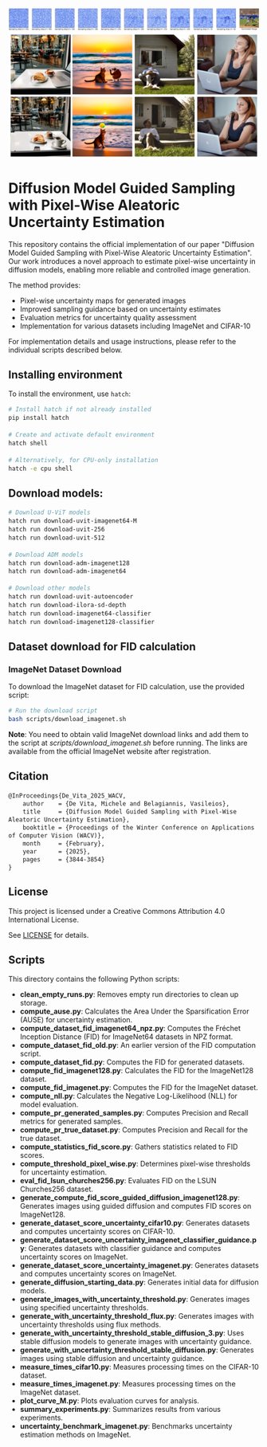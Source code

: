 ![](docs/img/random_uncertainty_4_infer_noise.png)
![](docs/img/diffusion_comparison.png)

# Diffusion Model Guided Sampling with Pixel-Wise Aleatoric Uncertainty Estimation

This repository contains the official implementation of our paper "Diffusion Model Guided Sampling with Pixel-Wise Aleatoric Uncertainty Estimation". Our work introduces a novel approach to estimate pixel-wise uncertainty in diffusion models, enabling more reliable and controlled image generation.

The method provides:
- Pixel-wise uncertainty maps for generated images
- Improved sampling guidance based on uncertainty estimates
- Evaluation metrics for uncertainty quality assessment
- Implementation for various datasets including ImageNet and CIFAR-10

For implementation details and usage instructions, please refer to the individual scripts described below.

## Installing environment

To install the environment, use `hatch`:

```bash
# Install hatch if not already installed
pip install hatch

# Create and activate default environment
hatch shell

# Alternatively, for CPU-only installation
hatch -e cpu shell
```

## Download models:

```bash
# Download U-ViT models
hatch run download-uvit-imagenet64-M
hatch run download-uvit-256
hatch run download-uvit-512

# Download ADM models
hatch run download-adm-imagenet128
hatch run download-adm-imagenet64

# Download other models
hatch run download-uvit-autoencoder
hatch run download-ilora-sd-depth
hatch run download-imagenet64-classifier
hatch run download-imagenet128-classifier
```

## Dataset download for FID calculation

### ImageNet Dataset Download

To download the ImageNet dataset for FID calculation, use the provided script:

```bash
# Run the download script
bash scripts/download_imagenet.sh
```

**Note**: You need to obtain valid ImageNet download links and add them to the script at _scripts/download_imagenet.sh_ before running. The links are available from the official ImageNet website after registration.


## Citation

    @InProceedings{De_Vita_2025_WACV,
        author    = {De Vita, Michele and Belagiannis, Vasileios},
        title     = {Diffusion Model Guided Sampling with Pixel-Wise Aleatoric Uncertainty Estimation},
        booktitle = {Proceedings of the Winter Conference on Applications of Computer Vision (WACV)},
        month     = {February},
        year      = {2025},
        pages     = {3844-3854}
    }


## License

This project is licensed under a Creative Commons Attribution 4.0 International License.

See [LICENSE](license.md) for details.

## Scripts

This directory contains the following Python scripts:

- **clean_empty_runs.py**: Removes empty run directories to clean up storage.
- **compute_ause.py**: Calculates the Area Under the Sparsification Error (AUSE) for uncertainty estimation.
- **compute_dataset_fid_imagenet64_npz.py**: Computes the Fréchet Inception Distance (FID) for ImageNet64 datasets in NPZ format.
- **compute_dataset_fid_old.py**: An earlier version of the FID computation script.
- **compute_dataset_fid.py**: Computes the FID for generated datasets.
- **compute_fid_imagenet128.py**: Calculates the FID for the ImageNet128 dataset.
- **compute_fid_imagenet.py**: Computes the FID for the ImageNet dataset.
- **compute_nll.py**: Calculates the Negative Log-Likelihood (NLL) for model evaluation.
- **compute_pr_generated_samples.py**: Computes Precision and Recall metrics for generated samples.
- **compute_pr_true_dataset.py**: Computes Precision and Recall for the true dataset.
- **compute_statistics_fid_score.py**: Gathers statistics related to FID scores.
- **compute_threshold_pixel_wise.py**: Determines pixel-wise thresholds for uncertainty estimation.
- **eval_fid_lsun_churches256.py**: Evaluates FID on the LSUN Churches256 dataset.
- **generate_compute_fid_score_guided_diffusion_imagenet128.py**: Generates images using guided diffusion and computes FID scores on ImageNet128.
- **generate_dataset_score_uncertainty_cifar10.py**: Generates datasets and computes uncertainty scores on CIFAR-10.
- **generate_dataset_score_uncertainty_imagenet_classifier_guidance.py**: Generates datasets with classifier guidance and computes uncertainty scores on ImageNet.
- **generate_dataset_score_uncertainty_imagenet.py**: Generates datasets and computes uncertainty scores on ImageNet.
- **generate_diffusion_starting_data.py**: Generates initial data for diffusion models.
- **generate_images_with_uncertainty_threshold.py**: Generates images using specified uncertainty thresholds.
- **generate_with_uncertainty_threshold_flux.py**: Generates images with uncertainty thresholds using flux methods.
- **generate_with_uncertainty_threshold_stable_diffusion_3.py**: Uses stable diffusion models to generate images with uncertainty guidance.
- **generate_with_uncertainty_threshold_stable_diffusion.py**: Generates images using stable diffusion and uncertainty guidance.
- **measure_times_cifar10.py**: Measures processing times on the CIFAR-10 dataset.
- **measure_times_imagenet.py**: Measures processing times on the ImageNet dataset.
- **plot_curve_M.py**: Plots evaluation curves for analysis.
- **summary_experiments.py**: Summarizes results from various experiments.
- **uncertainty_benchmark_imagenet.py**: Benchmarks uncertainty estimation methods on ImageNet.